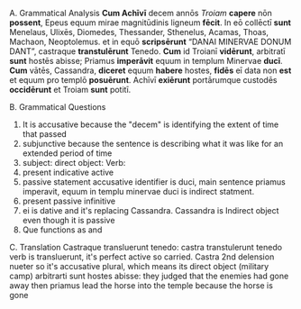 A. Grammatical Analysis 
**Cum Achīvī** decem annōs *Troiam* **capere** nōn **possent**, Epeus equum mirae magnitūdinis ligneum **fēcit**. 
In eō collēctī **sunt** Menelaus, Ulixēs, Diomedes, Thessander, Sthenelus, Acamas, Thoas, Machaon, Neoptolemus. 
et in equō **scripsērunt** “DANAI MINERVAE DONUM DANT”, castraque **transtulērunt** Tenedo.
**Cum** id Troianī **vidērunt**, arbitratī **sunt** hostēs abisse; Priamus **imperāvit** equum in templum Minervae **ducī**. 
**Cum** vātēs, Cassandra, **diceret** equum **habere** hostes, **fidēs** eī data non **est** et equum pro templō **posuērunt**. 
Achīvī **exiērunt** portārumque custodēs **occidērunt** et Troiam **sunt** potitī.

B. Grammatical Questions 
1. It is accusative because the "decem" is identifying the extent of time that passed 
2. subjunctive because the sentence is describing what it was like for an extended period of time 
3. subject: direct object: Verb: 
4. present indicative active
5. passive statement accusative identifier is duci, main sentence priamus imperavit, equum in templu minervae duci is indirect statment. 
6. present passive infinitive 
7. ei is dative and it's replacing Cassandra. Cassandra is Indirect object even though it is passive 
8. Que functions as and 

C. Translation 
Castraque transluerunt tenedo: castra transtulerunt tenedo verb is transluerunt, it's perfect active so carried. Castra 2nd delension nueter so it's accusative plural, which means its direct object (military camp) 
arbitrarti sunt hostes abisse: they judged that the enemies had gone away 
then priamus lead the horse into the temple because the horse is gone 

